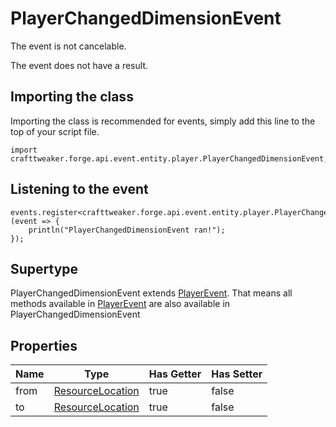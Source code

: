 # PlayerChangedDimensionEvent

The event is not cancelable.

The event does not have a result.

## Importing the class

Importing the class is recommended for events, simply add this line to the top of your script file.
```zenscript
import crafttweaker.forge.api.event.entity.player.PlayerChangedDimensionEvent;
```


## Listening to the event

```zenscript
events.register<crafttweaker.forge.api.event.entity.player.PlayerChangedDimensionEvent>(event => {
    println("PlayerChangedDimensionEvent ran!");
});
```


## Supertype

PlayerChangedDimensionEvent extends [PlayerEvent](/forge/api/event/entity/player/PlayerEvent). That means all methods available in [PlayerEvent](/forge/api/event/entity/player/PlayerEvent) are also available in PlayerChangedDimensionEvent

## Properties

| Name |                            Type                            | Has Getter | Has Setter |
|------|------------------------------------------------------------|------------|------------|
| from | [ResourceLocation](/vanilla/api/resource/ResourceLocation) | true       | false      |
| to   | [ResourceLocation](/vanilla/api/resource/ResourceLocation) | true       | false      |

